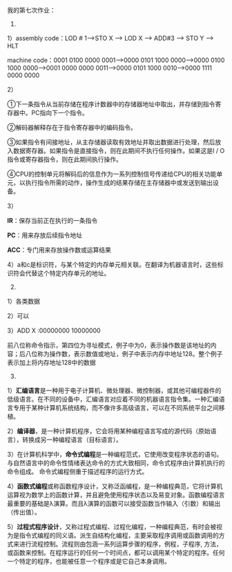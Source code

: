 我的第七次作业：

1.

1）assembly code：LOD # 1–>STO X –> LOD X –> ADD#3 –> STO Y –> HLT

machine code：0001 0100 0000 0001–>0000 0101 1000 0000–>0000 0100 1000 0000–>0001 0000 0000 0011–>0000 0101 1000 0010–>0000 1111 0000 0000

2）

①下一条指令从当前存储在程序计数器中的存储器地址中取出，并存储到指令寄存器中。PC指向下一个指令。

②解码器解释存在于指令寄存器中的编码指令。

③如果指令有间接地址，从主存储器读取有效地址并取出数据进行处理，然后放入数据寄存器。如果指令是直接指令，则在此期间不执行任何操作。如果这是I / O指令或寄存器指令，则在此期间执行操作。

④CPU的控制单元将解码后的信息作为一系列控制信号传递给CPU的相关功能单元，以执行指令所需的动作，操作生成的结果存储在主存储器中或发送到输出设备。

3）

**IR**：保存当前正在执行的一条指令

**PC**：用来存放后续指令地址

**ACC**：专门用来存放操作数或运算结果



4）a和c是标识符，与某个特定的内存单元相关联。在翻译为机器语言时，这些标识符会代替这个特定内存单元的地址。

2.

1）各类数据

2）可以

3）ADD X :00000000 10000000

前八位称命令指示，第四位为寻址模式，例子中为0，表示操作数是该地址的内容；后八位称为操作数，表示数值或地址，例子中表示内存中地址128。整个例子表示加上将内存地址128中的数据

3.

1）**汇编语言**是一种用于电子计算机、微处理器、微控制器，或其他可编程器件的低级语言。在不同的设备中，汇编语言对应着不同的机器语言指令集。一种汇编语言专用于某种计算机系统结构，而不像许多高级语言，可以在不同系统平台之间移植。

2）**编译器**，是一种计算机程序，它会将用某种编程语言写成的源代码（原始语言），转换成另一种编程语言（目标语言）。

3）在计算机科学中，**命令式编程**是一种编程范式，它使用改变程序状态的语句。 与自然语言中的命令性情绪表达命令的方式大致相同，命令式程序由计算机执行的命令组成。 命令式编程侧重于描述程序的运行方式。

4）**函数式编程**或称函数程序设计，又称泛函编程，是一种编程典范，它将计算机运算视为数学上的函数计算，并且避免使用程序状态以及易变对象。函数编程语言最重要的基础是λ演算。而且λ演算的函数可以接受函数当作输入（引数）和输出（传出值）。

5）**过程式程序设计**，又称过程式编程、过程化编程，一种编程典范，有时会被视为是指令式编程的同义语。派生自结构化编程，主要采取程序调用或函数调用的方式来进行流程控制。流程则由包涵一系列运算步骤的程序，例程，子程序, 方法，或函数来控制。在程序运行的任何一个时间点，都可以调用某个特定的程序。任何一个特定的程序，也能被任意一个程序或是它自己本身调用。